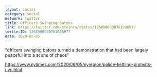 ```yaml
---
layout: social
category: social
network: Twitter
title: Officers Swinging Batons
link: https://twitter.com/steinea/status/1268980030761086977
twitterID: 1268980030761086977
date: 2020-06-05
---
```


"officers swinging batons turned a demonstration that had been largely peaceful into a scene of chaos"

<https://www.nytimes.com/2020/06/05/nyregion/police-kettling-protests-nyc.html>
